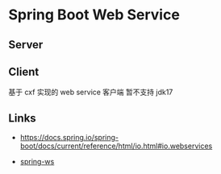 # Spring Boot Web Service

## Server

## Client

基于 cxf 实现的 web service 客户端 暂不支持 jdk17

## Links

- https://docs.spring.io/spring-boot/docs/current/reference/html/io.html#io.webservices

- [spring-ws](https://docs.spring.io/spring-ws/docs/3.1.2/reference/html/#overview)